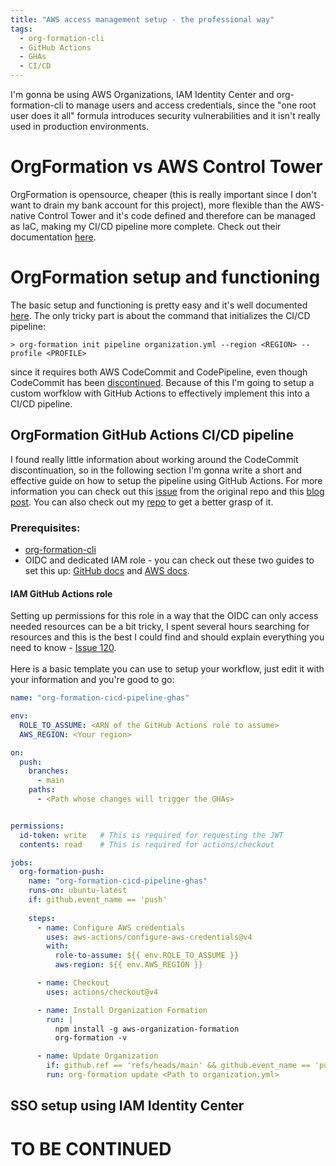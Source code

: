 ```yaml
---
title: "AWS access management setup - the professional way"
tags:
  - org-formation-cli
  - GitHub Actions
  - GHAs
  - CI/CD
---
```


I'm gonna be using AWS Organizations, IAM Identity Center and org-formation-cli to manage users and access credentials, since the "one root user does it all" formula introduces security vulnerabilities and it isn't really used in production environments. 

# OrgFormation vs AWS Control Tower
OrgFormation is opensource, cheaper (this is really important since I don't want to drain my bank account for this project), more flexible than the AWS-native Control Tower and it's code defined and therefore can be managed as IaC, making my CI/CD pipeline more complete. Check out their documentation [here](https://github.com/org-formation/org-formation-cli/blob/master/docs/articles/aws-organizations.md). 

# OrgFormation setup and functioning
The basic setup and functioning is pretty easy and it's well documented [here](https://github.com/org-formation/org-formation-cli/blob/master/docs/articles/org-formation.md). The only tricky part is about the command that initializes the CI/CD pipeline:
```
> org-formation init pipeline organization.yml --region <REGION> --profile <PROFILE>
```
since it requires both AWS CodeCommit and CodePipeline, even though CodeCommit has been [discontinued](https://aws.amazon.com/blogs/devops/how-to-migrate-your-aws-codecommit-repository-to-another-git-provider/#:~:text=After%20careful%20consideration%2C%20we%20have,use%20the%20service%20as%20normal.). Because of this I'm going to setup a custom worfklow with GitHub Actions to effectively implement this into a CI/CD pipeline. 

## OrgFormation GitHub Actions CI/CD pipeline
I found really little information about working around the CodeCommit discontinuation, so in the following section I'm gonna write a short and effective guide on how to setup the pipeline using GitHub Actions. For more information you can check out this [issue](https://github.com/org-formation/org-formation-cli/issues/568) from the original repo and this [blog post](https://mantelgroup.com.au/managing-multiple-aws-accounts-with-org-formation/). You can also check out my [repo](https://github.com/aloilor/org-formation-github-actions) to get a better grasp of it. 

### Prerequisites:
- [org-formation-cli](https://github.com/org-formation/org-formation-cli) 
- OIDC and dedicated IAM role - you can check out these two guides to set this up: [GitHub docs](https://docs.github.com/en/actions/security-for-github-actions/security-hardening-your-deployments/configuring-openid-connect-in-amazon-web-services) and [AWS docs](https://docs.aws.amazon.com/IAM/latest/UserGuide/id_roles_create_for-idp_oidc.html#idp_oidc_Create_GitHub). 

#### IAM GitHub Actions role
Setting up permissions for this role in a way that the OIDC can only access needed resources can be a bit tricky, I spent several hours searching for resources and this is the best I could find and should explain everything you need to know - [Issue 120](https://github.com/org-formation/org-formation-cli/issues/120#issuecomment-751415550). <br> <br>
Here is a basic template you can use to setup your workflow, just edit it with your information and you're good to go:
```yaml
name: "org-formation-cicd-pipeline-ghas"

env:
  ROLE_TO_ASSUME: <ARN of the GitHub Actions role to assume>
  AWS_REGION: <Your region>

on:
  push:
    branches:
      - main     
    paths:
      - <Path whose changes will trigger the GHAs>


permissions:
  id-token: write   # This is required for requesting the JWT
  contents: read    # This is required for actions/checkout

jobs:
  org-formation-push:
    name: "org-formation-cicd-pipeline-ghas"
    runs-on: ubuntu-latest
    if: github.event_name == 'push'  
    
    steps:
      - name: Configure AWS credentials
        uses: aws-actions/configure-aws-credentials@v4
        with:
          role-to-assume: ${{ env.ROLE_TO_ASSUME }}
          aws-region: ${{ env.AWS_REGION }}

      - name: Checkout
        uses: actions/checkout@v4

      - name: Install Organization Formation
        run: | 
          npm install -g aws-organization-formation
          org-formation -v

      - name: Update Organization
        if: github.ref == 'refs/heads/main' && github.event_name == 'push'
        run: org-formation update <Path to organization.yml>
```

## SSO setup using IAM Identity Center 
# TO BE CONTINUED




